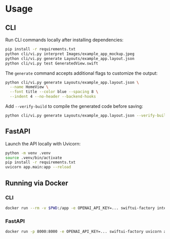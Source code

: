 # Usage

## CLI
Run CLI commands locally after installing dependencies:

```bash
pip install -r requirements.txt
python cli/vi.py interpret Images/example_app_mockup.jpeg
python cli/vi.py generate Layouts/example_app.layout.json
python cli/vi.py test GeneratedView.swift
```

The `generate` command accepts additional flags to customize the output:

```bash
python cli/vi.py generate Layouts/example_app.layout.json \
  --name HomeView \
  --font title --color blue --spacing 8 \
  --indent 4 --no-header --backend-hooks
```

Add `--verify-build` to compile the generated code before saving:

```bash
python cli/vi.py generate Layouts/example_app.layout.json --verify-build
```

## FastAPI
Launch the API locally with Uvicorn:

```bash
python -m venv .venv
source .venv/bin/activate
pip install -r requirements.txt
uvicorn app.main:app --reload
```

## Running via Docker

### CLI
```bash
docker run --rm -v $PWD:/app -e OPENAI_API_KEY=... swiftui-factory interpret Images/example_app_mockup.jpeg
```

### FastAPI
```bash
docker run -p 8000:8000 -e OPENAI_API_KEY=... swiftui-factory uvicorn app.main:app --host 0.0.0.0 --port 8000
```
